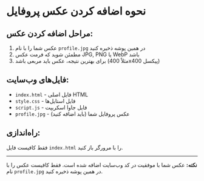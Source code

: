 # نحوه اضافه کردن عکس پروفایل

## مراحل اضافه کردن عکس:

1. عکس شما را با نام `profile.jpg` در همین پوشه ذخیره کنید
2. مطمئن شوید که فرمت عکس JPG, PNG یا WebP باشد
3. برای بهترین نتیجه، عکس باید مربعی باشد (مثلاً 400x400 پیکسل)

## فایل‌های وب‌سایت:

- `index.html` - فایل اصلی HTML
- `style.css` - فایل استایل‌ها
- `script.js` - فایل جاوا اسکریپت
- `profile.jpg` - عکس پروفایل شما (باید اضافه کنید)

## راه‌اندازی:

فقط کافیست فایل `index.html` را با مرورگر باز کنید.

---

**نکته:** عکس شما با موفقیت در کد وب‌سایت اضافه شده است. فقط کافیست عکس را با نام `profile.jpg` در همین پوشه ذخیره کنید.